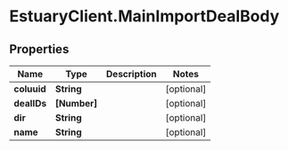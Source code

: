 # EstuaryClient.MainImportDealBody

## Properties
Name | Type | Description | Notes
------------ | ------------- | ------------- | -------------
**coluuid** | **String** |  | [optional] 
**dealIDs** | **[Number]** |  | [optional] 
**dir** | **String** |  | [optional] 
**name** | **String** |  | [optional] 
